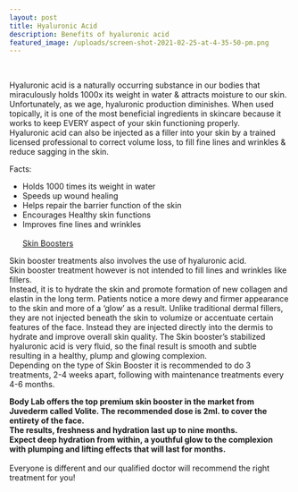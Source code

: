 ```yaml
---
layout: post
title: Hyaluronic Acid
description: Benefits of hyaluronic acid
featured_image: /uploads/screen-shot-2021-02-25-at-4-35-50-pm.png
---
```


&nbsp;

Hyaluronic acid is a naturally occurring substance in our bodies that miraculously holds 1000x its weight in water & attracts moisture to our skin.<br>Unfortunately, as we age, hyaluronic production diminishes. When used topically, it is one of the most beneficial ingredients in skincare because it works to keep EVERY aspect of your skin functioning properly.<br>Hyaluronic acid can also be injected as a filler into your skin by a trained licensed professional to correct volume loss, to fill fine lines and wrinkles & reduce sagging in the skin.

Facts:

* Holds 1000 times its weight in water
* Speeds up wound healing
* Helps repair the barrier function of the skin
* Encourages Healthy skin functions
* Improves fine lines and wrinkles<br><br><u>Skin Boosters</u>

Skin booster treatments also involves the use of hyaluronic acid.<br>Skin booster treatment however is not intended to fill lines and wrinkles like fillers.<br>Instead, it is to hydrate the skin and promote formation of new collagen and elastin in the long term. Patients notice a more dewy and firmer appearance to the skin and more of a ‘glow’ as a result. Unlike traditional dermal fillers, they are not injected beneath the skin to volumize or accentuate certain features of the face. Instead they are injected directly into the dermis to hydrate and improve overall skin quality. The Skin booster’s stabilized hyaluronic acid is very fluid, so the final result is smooth and subtle resulting in a healthy, plump and glowing complexion.<br>Depending on the type of Skin Booster it is recommended to do 3 treatments, 2-4 weeks apart, following with maintenance treatments every 4-6 months.

**Body Lab offers the top premium skin booster in the market from Juvederm called Volite. The recommended dose is 2ml. to cover the entirety of the face.<br>The results, freshness and hydration last up to nine months.<br>Expect deep hydration from within, a youthful glow to the complexion with plumping and lifting effects that will last for months.**<br><br>Everyone is different and our qualified doctor will recommend the right treatment for you\!

&nbsp;

&nbsp;

&nbsp;

&nbsp;
